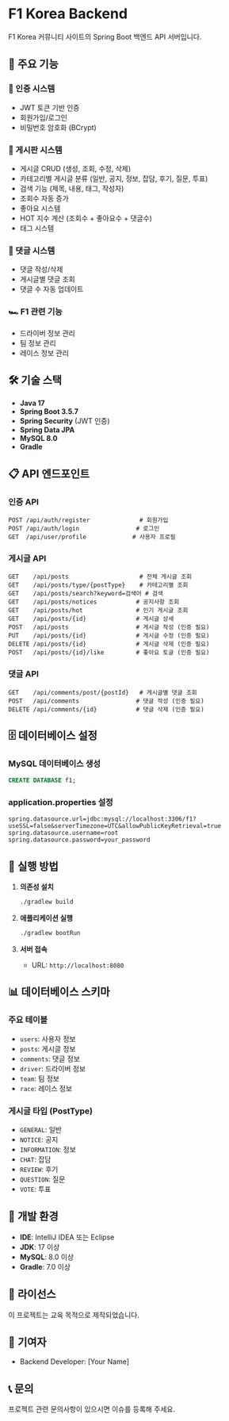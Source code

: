 # F1 Korea Backend

F1 Korea 커뮤니티 사이트의 Spring Boot 백엔드 API 서버입니다.

## 🚀 주요 기능

### 🔐 인증 시스템
- JWT 토큰 기반 인증
- 회원가입/로그인
- 비밀번호 암호화 (BCrypt)

### 📝 게시판 시스템
- 게시글 CRUD (생성, 조회, 수정, 삭제)
- 카테고리별 게시글 분류 (일반, 공지, 정보, 잡담, 후기, 질문, 투표)
- 검색 기능 (제목, 내용, 태그, 작성자)
- 조회수 자동 증가
- 좋아요 시스템
- HOT 지수 계산 (조회수 + 좋아요수 + 댓글수)
- 태그 시스템

### 💬 댓글 시스템
- 댓글 작성/삭제
- 게시글별 댓글 조회
- 댓글 수 자동 업데이트

### 🏎️ F1 관련 기능
- 드라이버 정보 관리
- 팀 정보 관리
- 레이스 정보 관리

## 🛠️ 기술 스택

- **Java 17**
- **Spring Boot 3.5.7**
- **Spring Security** (JWT 인증)
- **Spring Data JPA**
- **MySQL 8.0**
- **Gradle**

## 📋 API 엔드포인트

### 인증 API
```
POST /api/auth/register              # 회원가입
POST /api/auth/login                # 로그인
GET  /api/user/profile             # 사용자 프로필
```

### 게시글 API
```
GET    /api/posts                    # 전체 게시글 조회
GET    /api/posts/type/{postType}    # 카테고리별 조회
GET    /api/posts/search?keyword=검색어 # 검색
GET    /api/posts/notices           # 공지사항 조회
GET    /api/posts/hot               # 인기 게시글 조회
GET    /api/posts/{id}              # 게시글 상세
POST   /api/posts                   # 게시글 작성 (인증 필요)
PUT    /api/posts/{id}              # 게시글 수정 (인증 필요)
DELETE /api/posts/{id}              # 게시글 삭제 (인증 필요)
POST   /api/posts/{id}/like         # 좋아요 토글 (인증 필요)
```

### 댓글 API
```
GET    /api/comments/post/{postId}   # 게시글별 댓글 조회
POST   /api/comments                # 댓글 작성 (인증 필요)
DELETE /api/comments/{id}           # 댓글 삭제 (인증 필요)
```

## 🗄️ 데이터베이스 설정

### MySQL 데이터베이스 생성
```sql
CREATE DATABASE f1;
```

### application.properties 설정
```properties
spring.datasource.url=jdbc:mysql://localhost:3306/f1?useSSL=false&serverTimezone=UTC&allowPublicKeyRetrieval=true
spring.datasource.username=root
spring.datasource.password=your_password
```

## 🚀 실행 방법

1. **의존성 설치**
   ```bash
   ./gradlew build
   ```

2. **애플리케이션 실행**
   ```bash
   ./gradlew bootRun
   ```

3. **서버 접속**
   - URL: `http://localhost:8080`

## 📊 데이터베이스 스키마

### 주요 테이블
- `users`: 사용자 정보
- `posts`: 게시글 정보
- `comments`: 댓글 정보
- `driver`: 드라이버 정보
- `team`: 팀 정보
- `race`: 레이스 정보

### 게시글 타입 (PostType)
- `GENERAL`: 일반
- `NOTICE`: 공지
- `INFORMATION`: 정보
- `CHAT`: 잡담
- `REVIEW`: 후기
- `QUESTION`: 질문
- `VOTE`: 투표

## 🔧 개발 환경

- **IDE**: IntelliJ IDEA 또는 Eclipse
- **JDK**: 17 이상
- **MySQL**: 8.0 이상
- **Gradle**: 7.0 이상

## 📝 라이선스

이 프로젝트는 교육 목적으로 제작되었습니다.

## 👥 기여자

- Backend Developer: [Your Name]

## 📞 문의

프로젝트 관련 문의사항이 있으시면 이슈를 등록해 주세요.

